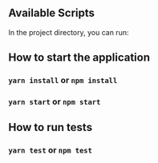## Available Scripts

In the project directory, you can run:

## How to start the application

### `yarn install` or `npm install`

### `yarn start` or `npm start`

## How to run tests

### `yarn test` or `npm test`
